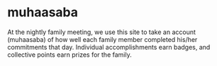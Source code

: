 # muhaasaba
At the nightly family meeting, we use this site to take an account (muhaasaba) of how well each family member completed his/her commitments that day. Individual accomplishments earn badges, and collective points earn prizes for the family.
